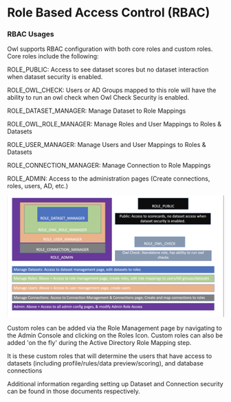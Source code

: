 # Role Based Access Control \(RBAC\)

### RBAC Usages <a id="HRBACUsages"></a>

Owl supports RBAC configuration with both core roles and custom roles. Core roles include the following:

ROLE\_PUBLIC: Access to see dataset scores but no dataset interaction when dataset security is enabled.

ROLE\_OWL\_CHECK: Users or AD Groups mapped to this role will have the ability to run an owl check when Owl Check Security is enabled.

ROLE\_DATASET\_MANAGER: Manage Dataset to Role Mappings

ROLE\_OWL\_ROLE\_MANAGER: Manage Roles and User Mappings to Roles & Datasets

ROLE\_USER\_MANAGER: Manage Users and User Mappings to Roles & Datasets

ROLE\_CONNECTION\_MANAGER: Manage Connection to Role Mappings

ROLE\_ADMIN: Access to the administration pages \(Create connections, roles, users, AD, etc.\)

![](../../.gitbook/assets/screen-shot-2019-07-17-at-10.55.06-am%20%281%29.png)

Custom roles can be added via the Role Management page by navigating to the Admin Console and clicking on the Roles Icon. Custom roles can also be added 'on the fly' during the Active Directory Role Mapping step.

It is these custom roles that will determine the users that have access to datasets \(including profile/rules/data preview/scoring\), and database connections

Additional information regarding setting up Dataset and Connection security can be found in those documents respectively.

